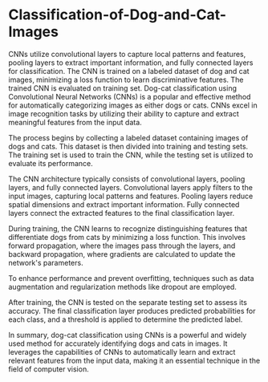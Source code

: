# Classification-of-Dog-and-Cat-Images
CNNs utilize convolutional layers to capture local patterns and features, pooling layers to extract important information, and fully connected layers for classification. The CNN is trained on a labeled dataset of dog and cat images, minimizing a loss function to learn discriminative features. The trained CNN is evaluated on training set.
Dog-cat classification using Convolutional Neural Networks (CNNs) is a popular and effective method for automatically categorizing images as either dogs or cats. CNNs excel in image recognition tasks by utilizing their ability to capture and extract meaningful features from the input data.

The process begins by collecting a labeled dataset containing images of dogs and cats. This dataset is then divided into training and testing sets. The training set is used to train the CNN, while the testing set is utilized to evaluate its performance.

The CNN architecture typically consists of convolutional layers, pooling layers, and fully connected layers. Convolutional layers apply filters to the input images, capturing local patterns and features. Pooling layers reduce spatial dimensions and extract important information. Fully connected layers connect the extracted features to the final classification layer.

During training, the CNN learns to recognize distinguishing features that differentiate dogs from cats by minimizing a loss function. This involves forward propagation, where the images pass through the layers, and backward propagation, where gradients are calculated to update the network's parameters.

To enhance performance and prevent overfitting, techniques such as data augmentation and regularization methods like dropout are employed.

After training, the CNN is tested on the separate testing set to assess its accuracy. The final classification layer produces predicted probabilities for each class, and a threshold is applied to determine the predicted label.

In summary, dog-cat classification using CNNs is a powerful and widely used method for accurately identifying dogs and cats in images. It leverages the capabilities of CNNs to automatically learn and extract relevant features from the input data, making it an essential technique in the field of computer vision.
